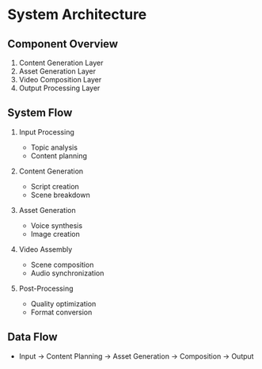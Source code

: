 # System Architecture

## Component Overview
1. Content Generation Layer
2. Asset Generation Layer
3. Video Composition Layer
4. Output Processing Layer

## System Flow
1. Input Processing
   - Topic analysis
   - Content planning
   
2. Content Generation
   - Script creation
   - Scene breakdown
   
3. Asset Generation
   - Voice synthesis
   - Image creation
   
4. Video Assembly
   - Scene composition
   - Audio synchronization
   
5. Post-Processing
   - Quality optimization
   - Format conversion

## Data Flow
- Input → Content Planning → Asset Generation → Composition → Output